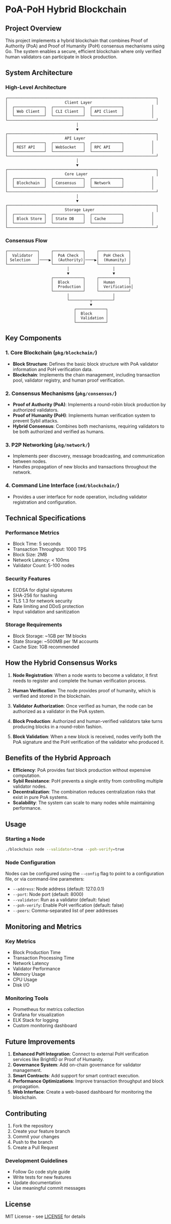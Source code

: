 # PoA-PoH Hybrid Blockchain

## Project Overview

This project implements a hybrid blockchain that combines Proof of Authority (PoA) and Proof of Humanity (PoH) consensus mechanisms using Go. The system enables a secure, efficient blockchain where only verified human validators can participate in block production.

## System Architecture

### High-Level Architecture
```
┌─────────────────────────────────────────────────────────────────┐
│                         Client Layer                            │
│  ┌─────────────┐  ┌─────────────┐  ┌─────────────┐            │
│  │ Web Client  │  │ CLI Client  │  │ API Client  │            │
│  └─────────────┘  └─────────────┘  └─────────────┘            │
└─────────────────────────────────────────────────────────────────┘
                               │
                               ▼
┌─────────────────────────────────────────────────────────────────┐
│                         API Layer                               │
│  ┌─────────────┐  ┌─────────────┐  ┌─────────────┐            │
│  │ REST API    │  │ WebSocket   │  │ RPC API     │            │
│  └─────────────┘  └─────────────┘  └─────────────┘            │
└─────────────────────────────────────────────────────────────────┘
                               │
                               ▼
┌─────────────────────────────────────────────────────────────────┐
│                         Core Layer                              │
│  ┌─────────────┐  ┌─────────────┐  ┌─────────────┐            │
│  │ Blockchain  │  │ Consensus   │  │ Network     │            │
│  └─────────────┘  └─────────────┘  └─────────────┘            │
└─────────────────────────────────────────────────────────────────┘
                               │
                               ▼
┌─────────────────────────────────────────────────────────────────┐
│                         Storage Layer                           │
│  ┌─────────────┐  ┌─────────────┐  ┌─────────────┐            │
│  │ Block Store │  │ State DB    │  │ Cache       │            │
│  └─────────────┘  └─────────────┘  └─────────────┘            │
└─────────────────────────────────────────────────────────────────┘
```

### Consensus Flow
```
┌─────────────┐     ┌─────────────┐     ┌─────────────┐
│  Validator  │     │  PoA Check  │     │  PoH Check  │
│ Selection   │────▶│  (Authority)│────▶│  (Humanity) │
└─────────────┘     └─────────────┘     └─────────────┘
                           │                   │
                           ▼                   ▼
                    ┌─────────────┐     ┌─────────────┐
                    │  Block      │     │  Human      │
                    │  Production │     │  Verification│
                    └─────────────┘     └─────────────┘
                           │                   │
                           └─────────┬─────────┘
                                     ▼
                              ┌─────────────┐
                              │  Block      │
                              │  Validation │
                              └─────────────┘
```

## Key Components

### 1. Core Blockchain (`pkg/blockchain/`)
- **Block Structure**: Defines the basic block structure with PoA validator information and PoH verification data.
- **Blockchain**: Implements the chain management, including transaction pool, validator registry, and human proof verification.

### 2. Consensus Mechanisms (`pkg/consensus/`)
- **Proof of Authority (PoA)**: Implements a round-robin block production by authorized validators.
- **Proof of Humanity (PoH)**: Implements human verification system to prevent Sybil attacks.
- **Hybrid Consensus**: Combines both mechanisms, requiring validators to be both authorized and verified as humans.

### 3. P2P Networking (`pkg/network/`)
- Implements peer discovery, message broadcasting, and communication between nodes.
- Handles propagation of new blocks and transactions throughout the network.

### 4. Command Line Interface (`cmd/blockchain/`)
- Provides a user interface for node operation, including validator registration and configuration.

## Technical Specifications

### Performance Metrics
- Block Time: 5 seconds
- Transaction Throughput: 1000 TPS
- Block Size: 2MB
- Network Latency: < 100ms
- Validator Count: 5-100 nodes

### Security Features
- ECDSA for digital signatures
- SHA-256 for hashing
- TLS 1.3 for network security
- Rate limiting and DDoS protection
- Input validation and sanitization

### Storage Requirements
- Block Storage: ~1GB per 1M blocks
- State Storage: ~500MB per 1M accounts
- Cache Size: 1GB recommended

## How the Hybrid Consensus Works

1. **Node Registration**: When a node wants to become a validator, it first needs to register and complete the human verification process.

2. **Human Verification**: The node provides proof of humanity, which is verified and stored in the blockchain.

3. **Validator Authorization**: Once verified as human, the node can be authorized as a validator in the PoA system.

4. **Block Production**: Authorized and human-verified validators take turns producing blocks in a round-robin fashion.

5. **Block Validation**: When a new block is received, nodes verify both the PoA signature and the PoH verification of the validator who produced it.

## Benefits of the Hybrid Approach

- **Efficiency**: PoA provides fast block production without expensive computation.
- **Sybil Resistance**: PoH prevents a single entity from controlling multiple validator nodes.
- **Decentralization**: The combination reduces centralization risks that exist in pure PoA systems.
- **Scalability**: The system can scale to many nodes while maintaining performance.

## Usage

### Starting a Node

```bash
./blockchain node --validator=true --poh-verify=true
```

### Node Configuration

Nodes can be configured using the `--config` flag to point to a configuration file, or via command-line parameters:

- `--address`: Node address (default: 127.0.0.1)
- `--port`: Node port (default: 8000)
- `--validator`: Run as a validator (default: false)
- `--poh-verify`: Enable PoH verification (default: false)
- `--peers`: Comma-separated list of peer addresses

## Monitoring and Metrics

### Key Metrics
- Block Production Time
- Transaction Processing Time
- Network Latency
- Validator Performance
- Memory Usage
- CPU Usage
- Disk I/O

### Monitoring Tools
- Prometheus for metrics collection
- Grafana for visualization
- ELK Stack for logging
- Custom monitoring dashboard

## Future Improvements

1. **Enhanced PoH Integration**: Connect to external PoH verification services like BrightID or Proof of Humanity.
2. **Governance System**: Add on-chain governance for validator management.
3. **Smart Contracts**: Add support for smart contract execution.
4. **Performance Optimizations**: Improve transaction throughput and block propagation.
5. **Web Interface**: Create a web-based dashboard for monitoring the blockchain.

## Contributing

1. Fork the repository
2. Create your feature branch
3. Commit your changes
4. Push to the branch
5. Create a Pull Request

### Development Guidelines
- Follow Go code style guide
- Write tests for new features
- Update documentation
- Use meaningful commit messages

## License

MIT License - see [LICENSE](LICENSE) for details 